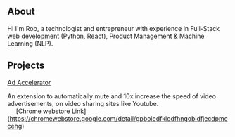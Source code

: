 

## About
Hi I'm Rob, a technologist and entrepreneur with experience in Full-Stack web development (Python, React), Product Management & Machine Learning (NLP).

## Projects

[Ad Accelerator](https://github.com/rkk3/ad-accelerator)
	
 An extension to automatically mute and 10x increase the speed of video advertisements, on video sharing sites like Youtube.  
&nbsp;&nbsp;&nbsp;&nbsp; [Chrome webstore Link] (https://chromewebstore.google.com/detail/gpboiedfklodfhngobidfjecdpmccehg)

<!--
**rkk3/rkk3** is a ✨ _special_ ✨ repository because its `README.md` (this file) appears on your GitHub profile.

Here are some ideas to get you started:

- 🔭 I’m currently working on ...
- 🌱 I’m currently learning ...
- 👯 I’m looking to collaborate on ...
- 🤔 I’m looking for help with ...
- 💬 Ask me about ...
- 📫 How to reach me: ...
- 😄 Pronouns: ...
- ⚡ Fun fact: ...
-->
